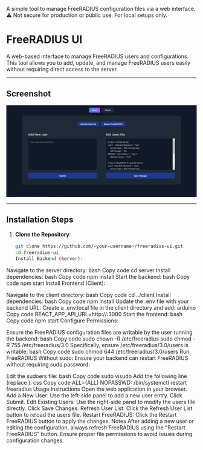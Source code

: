 A simple tool to manage FreeRADIUS configuration files via a web interface. ⚠️ Not secure for production or public use. For local setups only.

# FreeRADIUS UI

A web-based interface to manage FreeRADIUS users and configurations. This tool allows you to add, update, and manage FreeRADIUS users easily without requiring direct access to the server.

---

## Screenshot

![Screenshot of FreeRADIUS UI](./screenshots/image-01.png)

---

## Installation Steps

1. **Clone the Repository**:
   ```bash
   git clone https://github.com/<your-username>/freeradius-ui.git
   cd freeradius-ui
   Install Backend (Server):
   ```

Navigate to the server directory:
bash
Copy code
cd server
Install dependencies:
bash
Copy code
npm install
Start the backend:
bash
Copy code
npm start
Install Frontend (Client):

Navigate to the client directory:
bash
Copy code
cd ../client
Install dependencies:
bash
Copy code
npm install
Update the .env file with your backend URL:
Create a .env.local file in the client directory and add:
arduino
Copy code
REACT_APP_API_URL=http://<your-server-ip>:3000
Start the frontend:
bash
Copy code
npm start
Configure Permissions:

Ensure the FreeRADIUS configuration files are writable by the user running the backend:
bash
Copy code
sudo chown -R <your-username> /etc/freeradius
sudo chmod -R 755 /etc/freeradius/3.0
Specifically, ensure /etc/freeradius/3.0/users is writable:
bash
Copy code
sudo chmod 644 /etc/freeradius/3.0/users
Run FreeRADIUS Without sudo: Ensure your backend can restart FreeRADIUS without requiring sudo password:

Edit the sudoers file:
bash
Copy code
sudo visudo
Add the following line (replace <your-username>):
css
Copy code
<your-username> ALL=(ALL) NOPASSWD: /bin/systemctl restart freeradius
Usage Instructions
Open the web application in your browser.
Add a New User:
Use the left-side panel to add a new user entry.
Click Submit.
Edit Existing Users:
Use the right-side panel to modify the users file directly.
Click Save Changes.
Refresh User List:
Click the Refresh User List button to reload the users file.
Restart FreeRADIUS:
Click the Restart FreeRADIUS button to apply the changes.
Notes
After adding a new user or editing the configuration, always refresh FreeRADIUS using the "Restart FreeRADIUS" button.
Ensure proper file permissions to avoid issues during configuration changes.
